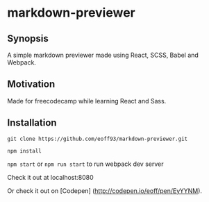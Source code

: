 # markdown-previewer

## Synopsis

A simple markdown previewer made using React, SCSS, Babel and Webpack.

## Motivation

Made for freecodecamp while learning React and Sass.

## Installation

`git clone https://github.com/eoff93/markdown-previewer.git`

`npm install`

`npm start` or `npm run start` to run webpack dev server

Check it out at localhost:8080

Or check it out on [Codepen] (http://codepen.io/eoff/pen/EyYYNM).
